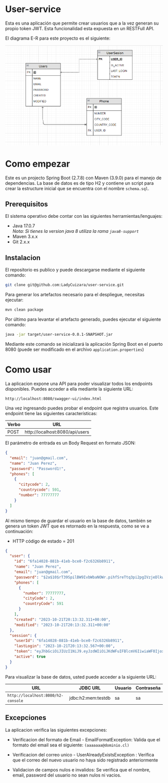 # User-service

Esta es una aplicación que permite crear usuarios que a la vez generan su propio token JWT. Esta funcionalidad esta expuesta en un RESTFull API.

El diagrama E-R para este proyecto es el siguiente:

![](diagram.png)

# Como empezar

Este es un projecto Spring Boot (2.7.8) con Maven (3.9.0) para el manejo de dependencias. La base de datos es de tipo H2 y contiene un script para crear la estructure inicial que se encuentra con el nombre `schema.sql`.

## Prerequisitos

El sistema operativo debe contar con las siguientes herramientas/lenguajes:
* Java 17.0.7  
*Nota: Si tienes la version java 8 utiliza la rama `java8-support`*
* Maven 3.x.x
* Git 2.x.x

## Instalacion

El repositorio es publico y puede descargarse mediante el siguiente comando: 

```bash
git clone git@github.com:LadyCuizara/user-service.git
```

Para generar los artefactos necesario para el despliegue, necesitas ejecutar:

```bash
mvn clean package
```

Por último para levantar el artefacto generado, puedes ejecutar el siguiente comando:

```bash
java -jar target/user-service-0.0.1-SNAPSHOT.jar
```

Mediante este comando se inicializará la aplicación Spring Boot en el puerto 8080 (puede ser modificado en el archivo `application.properties`)

# Como usar

La aplicacion expone una API para poder visualizar todos los endpoints disponibles. Puedes acceder a ella mediante la siguiente URL:

```
http://localhost:8080/swagger-ui/index.html
```

Una vez ingresando puedes probar el endpoint que registra usuarios. Este endpoint tiene las siguientes características:

| Verbo | URL                             |
|-------|---------------------------------|
| POST  | http://localhost:8080/api/users |

El parámetro de entrada es un Body Request en formato JSON:

```json
{
  "email": "juan@gmail.com",
  "name": "Juan Perez",
  "password": "Password1!",
  "phones": [
    {
      "citycode": 2,
      "countrycode": 591,
      "number": 77777777
    }
  ]
}
```

Al mismo tiempo de guardar el usuario en la base de datos, también se genera un token JWT que es retornado en la respuesta, como se ve a continuación:

* HTTP código de estado = 201
```json
{
  "user": {
    "id": "6fa14028-881b-41eb-bce0-f2c6326b8911",
    "name": "Juan Perez",
    "email": "juan@gmail.com",
    "password": "$2a$10$rT39SpilBW9IvbWbaNOWr.pihfSreTtq3pi2pgIVzjeDlkwV6hWj6",
    "phones": [
      {
        "number": 77777777,
        "cityCode": 2,
        "countryCode": 591
      }
    ],
    "created": "2023-10-21T20:13:32.311+00:00",
    "modified": "2023-10-21T20:13:32.311+00:00"
  },
  "session": {
    "userId": "6fa14028-881b-41eb-bce0-f2c6326b8911",
    "lastLogin": "2023-10-21T20:13:32.567+00:00",
    "token": "eyJhbGciOiJIUzI1NiJ9.eyJzdWIiOiJKdWFuIFBlcmV6IiwiaWF0IjoxNjk3OTE5MjEyLCJleHAiOjE2OTc5MjEwMTJ9.G-h5uCdWiKpyydrz84lNHSEDbJa1shFsNg58XHxu9zA",
    "active": true
  }
}
```

Para visualizar la base de datos, usted puede acceder a la siguiente URL:

| URL                                    | JDBC URL           | Usuario | Contraseña |
|----------------------------------------|--------------------|---------|------------|
| ```http://localhost:8080/h2-console``` | jdbc:h2:mem:testdb | sa      | sa         |

## Excepciones
La aplicacion verifica las siguientes excepciones:
* Verificacion del formato de Email - EmailFormatException: Valida que el formato del email sea el siguiente: ``(aaaaaaa@dominio.cl)``

* Verificacion del correo unico - UserAlreadyExistsException : Verifica que el correo del nuevo usuario no haya sido registrado anteriormente

* Validacion de campos nulos e invalidos: Se verifica que el nombre, email, password del usuario no sean nulos ni vacios.
